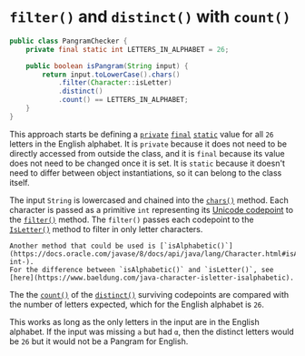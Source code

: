 # `filter()` and `distinct()` with `count()`

```java
public class PangramChecker {
    private final static int LETTERS_IN_ALPHABET = 26;

    public boolean isPangram(String input) {
        return input.toLowerCase().chars()
            .filter(Character::isLetter)
            .distinct()
            .count() == LETTERS_IN_ALPHABET;
    }
}
```

This approach starts be defining a [`private`][private] [`final`][final] [`static`][static] value for all `26` letters in the English alphabet.
It is `private` because it does not need to be directly accessed from outside the class,
and it is `final` because its value does not need to be changed once it is set.
It is `static` because it doesn't need to differ between object instantiations, so it can belong to the class itself.

The input `String` is lowercased and chained into the [`chars()`][chars] method.
Each character is passed as a primitive `int` representing its [Unicode codepoint][char] to the [`filter()`][filter] method.
The `filter()` passes each codepoint to the [`IsLetter()`][isletter-codepoint] method to filter in only letter characters.

```exercism/note
Another method that could be used is [`isAlphabetic()`](https://docs.oracle.com/javase/8/docs/api/java/lang/Character.html#isAlphabetic-int-).
For the difference between `isAlphabetic()` and `isLetter()`, see [here](https://www.baeldung.com/java-character-isletter-isalphabetic).
```

The the [`count()`][count] of the [`distinct()`][distinct] surviving codepoints are compared with the number of letters expected,
which for the English alphabet is `26`.

This works as long as the only letters in the input are in the English alphabet.
If the input was missing `a` but had `α`, then the distinct letters would be `26` but it would not be a Pangram for English.

[chars]: https://docs.oracle.com/en/java/javase/11/docs/api/java.base/java/lang/String.html#chars()
[filter]: https://docs.oracle.com/javase/8/docs/api/java/util/stream/IntStream.html#filter-java.util.function.IntPredicate-
[isletter-codepoint]: https://docs.oracle.com/javase/8/docs/api/java/lang/Character.html#isLetter-int-
[distinct]: https://docs.oracle.com/javase/8/docs/api/java/util/stream/IntStream.html#distinct--
[count]: https://docs.oracle.com/javase/8/docs/api/java/util/stream/IntStream.html#count--
[char]: https://docs.oracle.com/javase/8/docs/api/java/lang/Character.html
[private]: https://en.wikibooks.org/wiki/Java_Programming/Keywords/private
[final]: https://en.wikibooks.org/wiki/Java_Programming/Keywords/final
[static]: https://en.wikibooks.org/wiki/Java_Programming/Keywords/static
